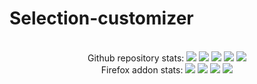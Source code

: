 # Selection-customizer
<div align="center">
    <br> Github repository stats:
    <img src="https://badgen.net/github/stars/Pythack/Selection-customizer" >
    <img src="https://badgen.net/github/open-issues/Pythack/Selection-customizer" >
    <img src="https://badgen.net/github/open-prs/Pythack/Selection-customizer" >
    <img src="https://badgen.net/github/tag/Pythack/Selection-customizer" >
    <img src="https://badgen.net/github/license/Pythack/Selection-customizer" >
    <br/> Firefox addon stats:
    <img src="https://badgen.net/amo/users/selection-customizer/" >
    <img src="https://badgen.net/amo/rating/selection-customizer/" >
    <img src="https://badgen.net/amo/reviews/selection-customizer/" >
    <img src="https://badgen.net/amo/v/selection-customizer/" >
</div> 
